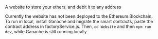  A website to store your ethers, and debit it to any address

 Currently the website has not been deployed to the Ethereum Blockchain. To run in local, install Ganache and migrate the smart contracts, paste the contract address in factoryService.js. Then, `cd Website` and then `npm run dev`, while Ganache is still running locally
